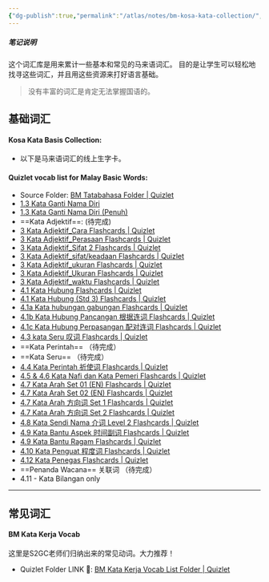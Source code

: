 ```yaml
---
{"dg-publish":true,"permalink":"/atlas/notes/bm-kosa-kata-collection/","tags":["Tuition/BM"],"noteIcon":""}
---
```


##### 笔记说明
这个词汇库是用来累计一些基本和常见的马来语词汇。
目的是让学生可以轻松地找寻这些词汇，并且用这些资源来打好语言基础。

> 没有丰富的词汇是肯定无法掌握国语的。

## 基础词汇
#### Kosa Kata Basis Collection:
- 以下是马来语词汇的线上生字卡。
#### Quizlet vocab list for Malay Basic Words:
- Source Folder:  [BM Tatabahasa Folder | Quizlet](https://quizlet.com/jerryncc/folders/bm-tatabahasa?i=1vbzw5&x=1xqt)
- [1.3 Kata Ganti Nama Diri](https://quizlet.com/581637592/13-kata-ganti-nama-diri-flash-cards/?i=1vbzw5&x=1jqt)
- [1.3 Kata Ganti Nama Diri (Penuh)](https://quizlet.com/635626891/13-kata-ganti-nama-diri-penuh-flash-cards/?i=1vbzw5&x=1jqt)
- ==Kata Adjektif==: (待完成)
- [3 Kata Adjektif\_Cara Flashcards | Quizlet](https://quizlet.com/596447325/3-kata-adjektif_cara-flash-cards/?i=1vbzw5&x=1jqt)
- [3 Kata Adjektif\_Perasaan Flashcards | Quizlet](https://quizlet.com/590882847/3-kata-adjektif_perasaan-flash-cards/?i=1vbzw5&x=1jqt)
- [3 Kata Adjektif\_Sifat 2 Flashcards | Quizlet](https://quizlet.com/597857547/3-kata-adjektif_sifat-2-flash-cards/?i=1vbzw5&x=1jqt)
- [3 Kata Adjektif\_sifat/keadaan Flashcards | Quizlet](https://quizlet.com/592809076/3-kata-adjektif_sifatkeadaan-flash-cards/?i=1vbzw5&x=1jqt)
- [3 Kata Adjektif\_ukuran Flashcards | Quizlet](https://quizlet.com/592810266/3-kata-adjektif_ukuran-flash-cards/?i=1vbzw5&x=1jqt)
- [3 Kata Adjektif\_Ukuran Flashcards | Quizlet](https://quizlet.com/596186626/3-kata-adjektif_ukuran-flash-cards/?i=1vbzw5&x=1jqt)
- [3 Kata Adjektif\_waktu Flashcards | Quizlet](https://quizlet.com/592811376/3-kata-adjektif_waktu-flash-cards/?i=1vbzw5&x=1jqt)
- [4.1 Kata Hubung Flashcards | Quizlet](https://quizlet.com/592536597/41-kata-hubung-flash-cards/?i=1vbzw5&x=1jqt)
- [4.1 Kata Hubung (Std 3) Flashcards | Quizlet](https://quizlet.com/596445518/41-kata-hubung-std-3-flash-cards/?i=1vbzw5&x=1jqt)
- [4.1a Kata hubungan gabungan Flashcards | Quizlet](https://quizlet.com/590606839/41a-kata-hubungan-gabungan-flash-cards/?i=1vbzw5&x=1jqt)
- [4.1b Kata Hubung Pancangan 根据连词 Flashcards | Quizlet](https://quizlet.com/590607108/41b-kata-hubung-pancangan-%E6%A0%B9%E6%8D%AE%E8%BF%9E%E8%AF%8D-flash-cards/?i=1vbzw5&x=1jqt)
- [4.1c Kata Hubung Perpasangan 配对连词 Flashcards | Quizlet](https://quizlet.com/590607498/41c-kata-hubung-perpasangan-%E9%85%8D%E5%AF%B9%E8%BF%9E%E8%AF%8D-flash-cards/?i=1vbzw5&x=1jqt)
- [4.3 kata Seru 叹词 Flashcards | Quizlet](https://quizlet.com/590608865/43-kata-seru-%E5%8F%B9%E8%AF%8D-flash-cards/?i=1vbzw5&x=1jqt)
- ==Kata Perintah== （待完成）
- ==Kata Seru== （待完成）
- [4.4 Kata Perintah 祈使词 Flashcards | Quizlet](https://quizlet.com/861163412/44-kata-perintah-%E7%A5%88%E4%BD%BF%E8%AF%8D-flash-cards/?i=1vbzw5&x=1jqt)
- [4.5 & 4.6 Kata Nafi dan Kata Pemeri Flashcards | Quizlet](https://quizlet.com/861164378/45-46-kata-nafi-dan-kata-pemeri-flash-cards/?i=1vbzw5&x=1jqt)
- [4.7 Kata Arah Set 01 (EN) Flashcards | Quizlet](https://quizlet.com/770052011/47-kata-arah-set-01-en-flash-cards/?i=1vbzw5&x=1jqt)
- [4.7 Kata Arah Set 02 (EN) Flashcards | Quizlet](https://quizlet.com/772606198/47-kata-arah-set-02-en-flash-cards/?i=1vbzw5&x=1jqt)
- [4.7 Kata Arah 方向词 Set 1 Flashcards | Quizlet](https://quizlet.com/599390226/47-kata-arah-%E6%96%B9%E5%90%91%E8%AF%8D-set-1-flash-cards/?i=1vbzw5&x=1jqt)
- [4.7 Kata Arah 方向词 Set 2 Flashcards | Quizlet](https://quizlet.com/599390616/47-kata-arah-%E6%96%B9%E5%90%91%E8%AF%8D-set-2-flash-cards/?i=1vbzw5&x=1jqt)
- [4.8 Kata Sendi Nama 介词 Level 2 Flashcards | Quizlet](https://quizlet.com/694659849/48-kata-sendi-nama-%E4%BB%8B%E8%AF%8D-level-2-flash-cards/?i=1vbzw5&x=1jqt)
- [4.9 Kata Bantu Aspek 时间副词 Flashcards | Quizlet](https://quizlet.com/600553777/49-kata-bantu-aspek-%E6%97%B6%E9%97%B4%E5%89%AF%E8%AF%8D-flash-cards/?i=1vbzw5&x=1jqt)
- [4.9 Kata Bantu Ragam Flashcards | Quizlet](https://quizlet.com/602962138/49-kata-bantu-ragam-flash-cards/?i=1vbzw5&x=1jqt)
- [4.10 Kata Penguat 程度词 Flashcards | Quizlet](https://quizlet.com/861165759/410-kata-penguat-%E7%A8%8B%E5%BA%A6%E8%AF%8D-flash-cards/?i=1vbzw5&x=1jqt)
- [4.12 Kata Penegas Flashcards | Quizlet](https://quizlet.com/861205352/412-kata-penegas-flash-cards/?i=1vbzw5&x=1jqt)
- ==Penanda Wacana== 关联词 （待完成）
- 4.11 - Kata Bilangan only

---
## 常见词汇
#### BM Kata Kerja Vocab
这里是S2GC老师们归纳出来的常见动词。大力推荐！
- Quizlet Folder LINK 🔗: [BM Kata Kerja Vocab List Folder | Quizlet](https://quizlet.com/jerryncc/folders/bm-kata-kerja-vocab-list?i=1vbzw5&x=1xqt)
